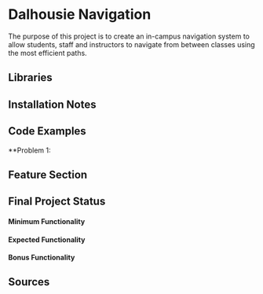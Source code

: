 # Dalhousie Navigation
The purpose of this project is to create an in-campus navigation  system to allow students, staff and instructors to navigate from between classes using the most efficient paths.

## Libraries


## Installation Notes


## Code Examples

**Problem 1: 
    
## Feature Section

## Final Project Status

#### Minimum Functionality

#### Expected Functionality

#### Bonus Functionality

## Sources
  
